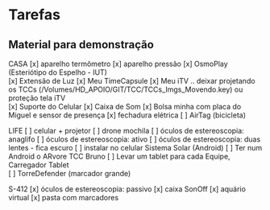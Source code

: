 # Tarefas

## Material para demonstração

CASA
[x] aparelho termômetro
[x] aparelho pressão
[x] OsmoPlay (Esteriótipo do Espelho - IUT)  
[x] Extensão de Luz
[x] Meu TimeCapsule
[x] Meu iTV
.. deixar projetando os TCCs (/Volumes/HD_APOIO/GIT/TCC/TCCs_Imgs_Movendo.key) ou proteção tela iTV  
[x] Suporte do Celular
[x] Caixa de Som
[x] Bolsa minha com placa do Miguel e sensor de presença
[x] fechadura elétrica
[ ] AirTag (bicicleta)

LIFE
[ ] celular + projetor
[ ] drone mochila
[ ] óculos de estereoscopia: anaglifo
[ ] óculos de estereoscopia: ativo
[ ] óculos de estereoscopia: duas lentes - fica escuro
[ ] instalar no celular Sistema Solar (Android)
[ ] Ter num Android o ARvore TCC Bruno
[ ] Levar um tablet para cada Equipe, Carregador Tablet  
[ ] TorreDefender (marcador grande)  

S-412
[x] óculos de estereoscopia: passivo
[x] caixa SonOff
[x] aquário virtual
[x] pasta com marcadores  
